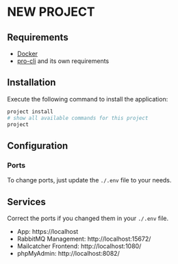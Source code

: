# NEW PROJECT

## Requirements
- [Docker](https://docs.docker.com/engine/installation/)
- [pro-cli](https://github.com/chriha/pro-cli) and its own requirements

## Installation
Execute the following command to install the application:
```bash
project install
# show all available commands for this project
project
```

## Configuration

### Ports
To change ports, just update the `./.env` file to your needs.

## Services
Correct the ports if you changed them in your `./.env` file.
- App: https://localhost
- RabbitMQ Management: http://localhost:15672/
- Mailcatcher Frontend: http://localhost:1080/
- phpMyAdmin: http://localhost:8082/
